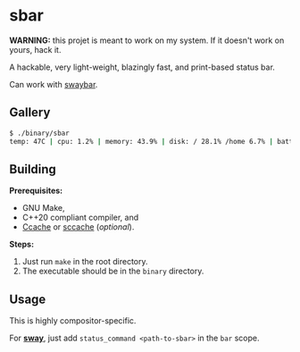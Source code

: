 # sbar

**WARNING:** this projet is meant to work on my system. If it doesn't work on yours, hack it.

A hackable, very light-weight, blazingly fast, and print-based status bar.

Can work with [swaybar](https://github.com/swaywm/sway/).

## Gallery

```sh
$ ./binary/sbar
temp: 47C | cpu: 1.2% | memory: 43.9% | disk: / 28.1% /home 6.7% | battery: C 5.0W 95% | date: 2023-06-15 06:15:20
```

## Building

**Prerequisites:**
  * GNU Make,
  * C++20 compliant compiler, and
  * [Ccache](https://ccache.dev/) or [sccache](https://github.com/mozilla/sccache) (*optional*).

**Steps:**
  1. Just run `make` in the root directory.
  2. The executable should be in the `binary` directory.

## Usage

This is highly compositor-specific.

For [**sway**](https://github.com/swaywm/sway), just add `status_command <path-to-sbar>` in the `bar` scope.
